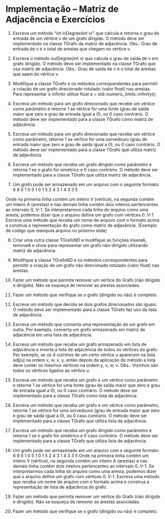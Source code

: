 # Implementação – Matriz de Adjacência e Exercícios

1) Escreva um método “int inDegree(int v)” que calcula e retorna
o grau de entrada de um vértice v de um grafo dirigido. O método
deve ser implementado na classe TGrafo da matriz de adjacência.
Obs.: Grau de entrada de v é o total de arestas que chegam no vértice
v.

2) Escreva o método outDegree(int v) que calcula o grau de saída
de v em grafo dirigido. O método deve ser implementado na classe
TGrafo que usa matriz de adjacência. Obs.: Grau de saída de v é o
total de arestas que saem do vértice v.

3) Modifique a classe TGrafo e os métodos correspondentes para
permitir a criação de um grafo direcionado rotulado (valor float) nas
arestas. Para representar o infinito utilize float a =
std::numeric_limits<float>::infinity();

4) Escreva um método para um grafo direcionado que recebe um vértice
como parâmetro e retorne 1 se vértice for uma fonte (grau de saída
maior que zero e grau de entrada igual a 0), ou 0 caso contrário. O
método deve ser implementado para a classe TGrafo como matriz de
adjacência.

5) Escreva um método para um grafo direcionado que recebe um vértice
como parâmetro, retorne 1 se vértice for uma sorvedouro (grau de
entrada maior que zero e grau de saída igual a 0), ou 0 caso contrário.
O método deve ser implementado para a classe TGrafo que utiliza
matriz de adjacência.

6) Escreva um método que receba um grafo dirigido como
parâmetro e retorna 1 se o grafo for simétrico e 0 caso contrário.
O método deve ser implementado para a classe TGrafo que
utiliza matriz de adjacência.

7) Um grafo pode ser armazenado em um arquivo com o seguinte
formato:
6
8
0 1
0 5
1 0
1 5
2 4
3 1
4 3
3 5

Onde na primeira linha contém um inteiro V (vértice), na segunda contém um
inteiro A (arestas) e nas demais linha contém dois inteiros pertencentes ao
intervalo 0..V-1. Se interpretarmos cada linha do arquivo como uma aresta,
podemos dizer que o arquivo define um grafo com vértices 0..V-1. Escreva
uma método que receba um nome de arquivo com o formato acima e construa a
representação do grafo como matriz de adjacência. (Exemplo de código que
manipula arquivo no próximo slide)

8) Criar uma outra classe TGrafoND e modifique as funções insereA, removeA e
show para representar um grafo não-dirigido utilizando matriz de adjacência.
9) Modifique a classe TGrafoND e os métodos correspondentes para permitir a
criação de um grafo não direcionado rotulado (valor float) nas arestas.

10) Fazer um método que permita remover um vértice do Grafo (não dirigido e
dirigido). Não se esqueça de remover as arestas associadas.

11) Fazer um método que verifique se o grafo (dirigido ou não) é completo.

12) Escreva um método que decida se dois grafos direcionados são
iguais. O método deve ser implementado para a classe TGrafo faz
uso da lista de adjacência.

13) Escreva um método que converta uma representação de um grafo
em outra. Por exemplo, converta um grafo armazenado em matriz
de adjacência em uma lista de adjacência.

14) Escreva um método que receba um grafo armazenado em lista de
adjacência e inverta a lista de adjacência de todos os vértices do
grafo. Por exemplo, se os 4 vizinhos de um certo
vértice u aparecem na lista adj[u] na ordem v, w, x, y, então
depois da aplicação do método a lista deve conter os mesmos
vértices na ordem y, x, w, v. Obs.: Vizinhos são todos os vértices
ligados ao vértice u.

15) Escreva um método que receba um grafo e um vértice como
parâmetro e retorne 1 se vértice for uma fonte (grau de saída maior
que zero e grau de entrada igual a 0), ou 0 caso contrário. O
método deve ser implementado para a classe TGrafo como lista
de adjacência.

16) Escreva um método que receba um grafo e um vértice como
parâmetro, retorne 1 se vértice for uma sorvedouro (grau de
entrada maior que zero e grau de saída igual a 0), ou 0 caso
contrário. O método deve ser implementado para a classe TGrafo
que utiliza lista de adjacência.

17) Escreva um método que receba um grafo dirigido como
parâmetro e retorna 1 se o grafo for simétrico e 0 caso contrário.
O método deve ser implementado para a classe TGrafo que
utiliza lista de adjacência.

18) Um grafo pode ser armazenado em um arquivo com o seguinte formato:
6
8
0 1
0 5
1 0
1 5
2 4
3 1
4 3
3 5
Onde na primeira linha contém um inteiro V (vértice), na segunda contém um
inteiro A (arestas) e nas demais linha contém dois inteiros pertencentes ao
intervalo 0..V-1. Se interpretarmos cada linha do arquivo como uma aresta,
podemos dizer que o arquivo define um grafo com vértices 0..V-1. Escreva
uma método que receba um nome de arquivo com o formato acima e construa a
representação de lista de adjacência do grafo.

19) Fazer um método que permita remover um vértice do
Grafo (não dirigido e dirigido). Não se esqueça de remover
as arestas associadas.

20) Fazer um método que verifique se o grafo (dirigido ou
não) é completo.
